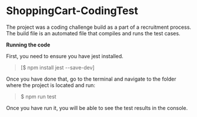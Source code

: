 # ShoppingCart-CodingTest
The project was a coding challenge build as a part of a recruitment process. The build file is an automated file that compiles and runs the test cases. 

<b>Running the code</b>

First, you need to ensure you have jest installed. 

>[$ npm install jest --save-dev]


Once you have done that, go to the terminal and navigate to the folder where the project is located and run:

>$ npm run test

Once you have run it, you will be able to see the test results in the console.  

